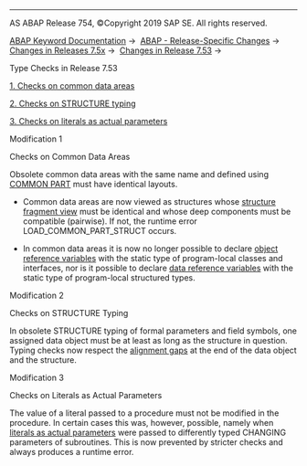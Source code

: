   

* * *

AS ABAP Release 754, ©Copyright 2019 SAP SE. All rights reserved.

[ABAP Keyword Documentation](javascript:call_link\('abenabap.htm'\)) →  [ABAP - Release-Specific Changes](javascript:call_link\('abennews.htm'\)) →  [Changes in Releases 7.5x](javascript:call_link\('abennews-75.htm'\)) →  [Changes in Release 7.53](javascript:call_link\('abennews-753.htm'\)) → 

Type Checks in Release 7.53

[1\. Checks on common data areas](#!ABAP_MODIFICATION_1@1@)

[2\. Checks on STRUCTURE typing](#!ABAP_MODIFICATION_2@2@)

[3\. Checks on literals as actual parameters](#!ABAP_MODIFICATION_3@3@)

Modification 1

Checks on Common Data Areas

Obsolete common data areas with the same name and defined using [COMMON PART](javascript:call_link\('abapdata_common.htm'\)) must have identical layouts.

-   Common data areas are now viewed as structures whose [structure fragment view](javascript:call_link\('abenunicode_fragment_view_glosry.htm'\) "Glossary Entry") must be identical and whose deep components must be compatible (pairwise). If not, the runtime error LOAD\_COMMON\_PART\_STRUCT occurs.
    
-   In common data areas it is now no longer possible to declare [object reference variables](javascript:call_link\('abenobject_refer_variable_glosry.htm'\) "Glossary Entry") with the static type of program-local classes and interfaces, nor is it possible to declare [data reference variables](javascript:call_link\('abendata_reference_variable_glosry.htm'\) "Glossary Entry") with the static type of program-local structured types.
    

Modification 2

Checks on STRUCTURE Typing

In obsolete STRUCTURE typing of formal parameters and field symbols, one assigned data object must be at least as long as the structure in question. Typing checks now respect the [alignment gaps](javascript:call_link\('abenalignment_gap_glosry.htm'\) "Glossary Entry") at the end of the data object and the structure.

Modification 3

Checks on Literals as Actual Parameters

The value of a literal passed to a procedure must not be modified in the procedure. In certain cases this was, however, possible, namely when [literals as actual parameters](javascript:call_link\('abentyping_literals.htm'\)) were passed to differently typed CHANGING parameters of subroutines. This is now prevented by stricter checks and always produces a runtime error.